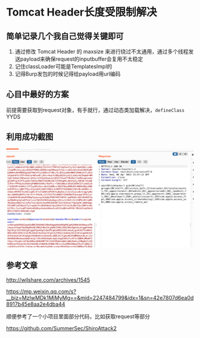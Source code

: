 # Tomcat Header长度受限制解决

## 简单记录几个我自己觉得关键即可

1. 通过修改 Tomcat Header 的 maxsize 来进行绕过不太通用，通过多个线程发送payload来确保request的inputbuffer会复用不太稳定
2. 记住classLoader可能是TemplatesImpl的
3. 记得Burp发包的时候记得给payload用url编码

## 心目中最好的方案

前提需要获取到request对象，有手就行，通过动态类加载解决，`defineClass` YYDS



## 利用成功截图



![](img/1.png)

## 参考文章

http://wjlshare.com/archives/1545

https://mp.weixin.qq.com/s?__biz=MzIwMDk1MjMyMg==&mid=2247484799&idx=1&sn=42e7807d6ea0d8917b45e8aa2e4dba44

顺便参考了一个小项目里面部分代码，比如获取request等部分

https://github.com/SummerSec/ShiroAttack2
